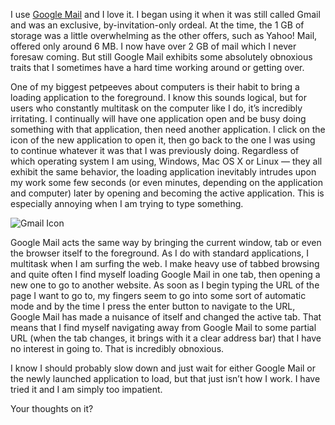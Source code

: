I use [Google Mail](http://mail.google.com) and I love it. I began using it when it was still called Gmail and was an exclusive, by-invitation-only ordeal. At the time, the 1 GB of storage was a little overwhelming as the other offers, such as Yahoo! Mail, offered only around 6 MB. I now have over 2 GB of mail which I never foresaw coming. But still Google Mail exhibits some absolutely obnoxious traits that I sometimes have a hard time working around or getting over.

One of my biggest petpeeves about computers is their habit to bring a loading application to the foreground. I know this sounds logical, but for users who constantly multitask on the computer like I do, it’s incredibly irritating. I continually will have one application open and be busy doing something with that application, then need another application. I click on the icon of the new application to open it, then go back to the one I was using to continue whatever it was that I was previously doing. Regardless of which operating system I am using, Windows, Mac OS X or Linux — they all exhibit the same behavior, the loading application inevitably intrudes upon my work some few seconds (or even minutes, depending on the application and computer) later by opening and becoming the active application. This is especially annoying when I am trying to type something.

![Gmail Icon](https://i0.wp.com/alexseifert.wordpress.com/wp-content/uploads/2007/10/googlemail.gif)

Google Mail acts the same way by bringing the current window, tab or even the browser itself to the foreground. As I do with standard applications, I multitask when I am surfing the web. I make heavy use of tabbed browsing and quite often I find myself loading Google Mail in one tab, then opening a new one to go to another website. As soon as I begin typing the URL of the page I want to go to, my fingers seem to go into some sort of automatic mode and by the time I press the enter button to navigate to the URL, Google Mail has made a nuisance of itself and changed the active tab. That means that I find myself navigating away from Google Mail to some partial URL (when the tab changes, it brings with it a clear address bar) that I have no interest in going to. That is incredibly obnoxious.

I know I should probably slow down and just wait for either Google Mail or the newly launched application to load, but that just isn’t how I work. I have tried it and I am simply too impatient.

Your thoughts on it?
